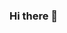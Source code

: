### Hi there 👋

<!--
**Lanrey/Lanrey** is a ✨ _special_ ✨ repository because its `README.md` (this file) appears on your GitHub profile.

I'm an experienced Software Engineer passionate about solving complex problems with elegant solutions. I have a keen interest in Web APIs, API Design, Event-Driven Systems, System Design and Architecture.

Outside tech, I love listening to music, watching sports (soccer) and reading non-fictional books.


-->
